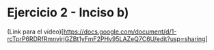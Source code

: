 # Ejercicio 2 - Inciso b)

(Link para el vídeo)[https://docs.google.com/document/d/1-rcTprP6RDRfRmnvjrjGZBt1yFmF2PHv95LAZeQ7C6U/edit?usp=sharing]
